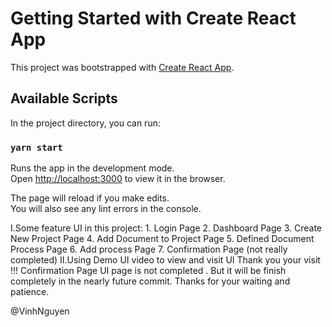 # Getting Started with Create React App

This project was bootstrapped with [Create React App](https://github.com/facebook/create-react-app).

## Available Scripts

In the project directory, you can run:

### `yarn start`

Runs the app in the development mode.\
Open [http://localhost:3000](http://localhost:3000) to view it in the browser.

The page will reload if you make edits.\
You will also see any lint errors in the console.

I.Some feature UI in this project:
    1. Login Page
    2. Dashboard Page
    3. Create New Project Page
    4. Add Document to Project Page
    5. Defined Document Process Page
    6. Add process Page
    7. Confirmation Page (not really completed)
II.Using Demo UI video to view and visit UI
Thank you your visit !!!
Confirmation Page UI page is not completed . But it will be finish completely in the nearly future commit. Thanks for your waiting and patience.

@VinhNguyen